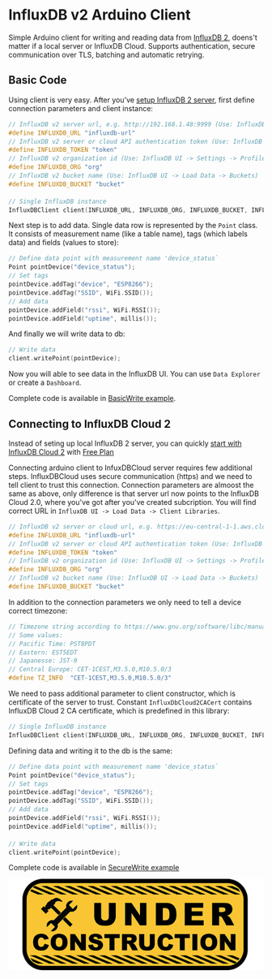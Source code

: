 # InfluxDB v2 Arduino Client

Simple Arduino client for writing and reading data from [InfluxDB 2](https://v2.docs.influxdata.com/v2.0/), doens't matter if a local server or InfluxDB Cloud. Supports authentication, secure communication over TLS, batching and automatic retrying.

## Basic Code
Using client is very easy. After you've [setup InfluxDB 2 server](https://v2.docs.influxdata.com/v2.0/get-started), first define connection parameters and client instance:
```cpp
// InfluxDB v2 server url, e.g. http://192.168.1.48:9999 (Use: InfluxDB UI -> Load Data -> Client Libraries)
#define INFLUXDB_URL "influxdb-url"
// InfluxDB v2 server or cloud API authentication token (Use: InfluxDB UI -> Load Data -> Tokens -> <select token>)
#define INFLUXDB_TOKEN "token"
// InfluxDB v2 organization id (Use: InfluxDB UI -> Settings -> Profile -> <name under tile> )
#define INFLUXDB_ORG "org"
// InfluxDB v2 bucket name (Use: InfluxDB UI -> Load Data -> Buckets)
#define INFLUXDB_BUCKET "bucket"

// Single InfluxDB instance
InfluxDBClient client(INFLUXDB_URL, INFLUXDB_ORG, INFLUXDB_BUCKET, INFLUXDB_TOKEN);
```

Next step is to add data. Single data row is represented by the `Point` class. It consists of measurement name (like a table name), tags (which labels data) and fields (values to store):
```cpp
// Define data point with measurement name 'device_status`
Point pointDevice("device_status");
// Set tags
pointDevice.addTag("device", "ESP8266");
pointDevice.addTag("SSID", WiFi.SSID());
// Add data
pointDevice.addField("rssi", WiFi.RSSI());
pointDevice.addField("uptime", millis());
```

And finally we will write data to db:
```cpp
// Write data
client.writePoint(pointDevice);
```

Now you will able to see data in the InfluxDB UI. You can use  `Data Explorer` or create a `Dashboard`.

Complete code is available in [BasicWrite example](examples/BasicWrite/BasicWrite.ino).

## Connecting to InfluxDB Cloud 2
Instead of seting up local InfluxDB 2 server, you can quickly [start with InfluxDB Cloud 2](https://v2.docs.influxdata.com/v2.0/cloud/get-started/) with [Free Plan](https://v2.docs.influxdata.com/v2.0/cloud/pricing-plans/#free-plan)

Connecting arduino client to InfuxDBCloud server requires few additional steps.
InfluxDBCloud uses secure communication (https) and we need to tell client to trust this connection.
Connection parameters are almoost the same as above, only difference is that server url now points to the InfluxDB Cloud 2.0, where you've got after you've created subcription. You will find correct URL in  `InfluxDB UI -> Load Data -> Client Libraries`.
```cpp
// InfluxDB v2 server or cloud url, e.g. https://eu-central-1-1.aws.cloud2.influxdata.com(Use: InfluxDB UI -> Load Data -> Client Libraries)
#define INFLUXDB_URL "influxdb-url"
// InfluxDB v2 server or cloud API authentication token (Use: InfluxDB UI -> Load Data -> Tokens -> <select token>)
#define INFLUXDB_TOKEN "token"
// InfluxDB v2 organization id (Use: InfluxDB UI -> Settings -> Profile -> <name under tile> )
#define INFLUXDB_ORG "org"
// InfluxDB v2 bucket name (Use: InfluxDB UI -> Load Data -> Buckets)
#define INFLUXDB_BUCKET "bucket"
```

In addition to the connection parameters we only need to tell a device correct timezone:
```cpp
// Timezone string according to https://www.gnu.org/software/libc/manual/html_node/TZ-Variable.html
// Some values:
// Pacific Time: PST8PDT
// Eastern: EST5EDT
// Japanesse: JST-9
// Central Europe: CET-1CEST,M3.5.0,M10.5.0/3
#define TZ_INFO  "CET-1CEST,M3.5.0,M10.5.0/3"
```

We need to pass  additional parameter to client constructor, which is certificate of the server to trust. Constant `InfluxDbCloud2CACert` contains InfluxDB Cloud 2 CA certificate, which is predefined in this library: 
```cpp
// Single InfluxDB instance
InfluxDBClient client(INFLUXDB_URL, INFLUXDB_ORG, INFLUXDB_BUCKET, INFLUXDB_TOKEN, InfluxDbCloud2CACert);
```

Defining data and writing it to the db is the same:
```cpp
// Define data point with measurement name 'device_status`
Point pointDevice("device_status");
// Set tags
pointDevice.addTag("device", "ESP8266");
pointDevice.addTag("SSID", WiFi.SSID());
// Add data
pointDevice.addField("rssi", WiFi.RSSI());
pointDevice.addField("uptime", millis());

// Write data
client.writePoint(pointDevice);
```
Complete code is available in [SecureWrite example](examples/SecureWrite/SecureWrite.ino)

![Under Construction](res/under-construction.png "Image by Jose R. Cabello from Pixabay")


<!--
## Batch writes
Client can write  data in batches, which is more officient. However, **if using batch writes, you new to create points with timestamps**. If points will not have timestamp assigned, InfluxDB will assign timestamp at the time of writing, which could be much later than the time of point creation.
Set batch sizes based on write cycles and updates requirement. 
E.g. If you would like to see updates on dashboard each minute and you are writing once per minute, batchsize should be 1 (or more depending of how many points do you write at once). In case your dashboard needs updates each hour and you are writing 3 points at once each minute, your batch size shoud be 180. Maximum recommended batchsize is 200.
-->
